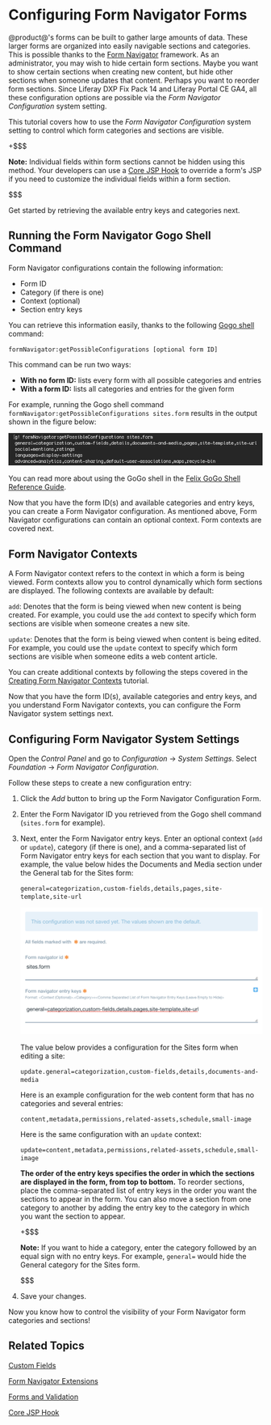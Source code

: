 # Configuring Form Navigator Forms [](id=configuring-form-navigator-forms)

@product@'s forms can be built to gather large amounts of data. These larger
forms are organized into easily navigable sections and categories. This is
possible thanks to the 
[Form Navigator](/participate/liferaypedia/-/wiki/Main/Form+Navigator) 
framework. As an administrator, you may wish to hide certain form sections. 
Maybe you want to show certain sections when creating new content, but hide 
other sections when someone updates that content. Perhaps you want to reorder 
form sections. Since Liferay DXP Fix Pack 14 and Liferay Portal CE GA4, all 
these configuration options are possible via the *Form Navigator Configuration* 
system setting. 

This tutorial covers how to use the *Form Navigator Configuration* system 
setting to control which form categories and sections are visible.

+$$$

**Note:** Individual fields within form sections cannot be hidden using this
method. Your developers can use a 
[Core JSP Hook](/develop/reference/-/knowledge_base/7-0/core-jsp-hook) 
to override a form's JSP if you need to customize the individual fields within a
form section. 

$$$
 
Get started by retrieving the available entry keys and categories next. 

## Running the Form Navigator Gogo Shell Command [](id=running-the-form-navigator-gogo-shell-command)

Form Navigator configurations contain the following information:

- Form ID
- Category (if there is one)
- Context (optional) 
- Section entry keys

You can retrieve this information easily, thanks to the following 
[Gogo shell](/develop/reference/-/knowledge_base/7-0/using-the-felix-gogo-shell) 
command: 

    formNavigator:getPossibleConfigurations [optional form ID]
 
This command can be run two ways:

- **With no form ID:** lists every form with all possible categories and entries
- **With a form ID:** lists all categories and entries for the given form

For example, running the Gogo shell command 
`formNavigator:getPossibleConfigurations sites.form` results in the  output 
shown in the figure below:

![Figure 1: You can use the formNavigator GoGo shell command to retrieve the available categories and entries for forms.](../../images/form-navigator-gogo-shell.png)

You can read more about using the GoGo shell in the 
[Felix GoGo Shell Reference Guide](/develop/reference/-/knowledge_base/7-0/using-the-felix-gogo-shell).

Now that you have the form ID(s) and available categories and entry keys, you 
can create a Form Navigator configuration. As mentioned above, Form Navigator 
configurations can contain an optional context. Form contexts are covered next. 

## Form Navigator Contexts [](id=form-navigator-contexts)

A Form Navigator context refers to the context in which a form is being viewed.
Form contexts allow you to control dynamically which form sections are displayed. 
The following contexts are available by default:

`add`: Denotes that the form is being viewed when new content is being created. 
For example, you could use the `add` context to specify which form sections are 
visible when someone creates a new site.

`update`: Denotes that the form is being viewed when content is being edited. 
For example, you could use the `update` context to specify which form sections 
are visible when someone edits a web content article.

You can create additional contexts by following the steps covered 
in the [Creating Form Navigator Contexts](/develop/tutorials/-/knowledge_base/7-0/creating-form-navigator-contexts) 
tutorial.

Now that you have the form ID(s), available categories and entry keys, and 
you understand Form Navigator contexts, you can configure the Form Navigator
system settings next. 

## Configuring Form Navigator System Settings [](id=configuring-form-navigator-system-settings)

Open the *Control Panel* and go to *Configuration* &rarr; *System Settings*.
Select *Foundation* &rarr; *Form Navigator Configuration*.

Follow these steps to create a new configuration entry: 

1.  Click the *Add* button to bring up the Form Navigator Configuration Form.
 
2.  Enter the Form Navigator ID you retrieved from the Gogo shell command 
    (`sites.form` for example).

3.  Next, enter the Form Navigator entry keys. Enter an optional context 
    (`add` or `update`), category (if there is one), and a comma-separated list 
    of Form Navigator entry keys for each section that you want to display. For 
    example, the value below hides the Documents and Media section under the 
    General tab for the Sites form:
    
        general=categorization,custom-fields,details,pages,site-template,site-url
 
    ![Figure 2: You can hide form categories and sections using the Form Navigator Configuration system setting.](../../images/form-navigator-configuration.png)
 
    The value below provides a configuration for the Sites form when editing a 
    site:
    
        update.general=categorization,custom-fields,details,documents-and-media
    
    Here is an example configuration for the web content form that has no 
    categories and several entries:
    
        content,metadata,permissions,related-assets,schedule,small-image

    Here is the same configuration with an `update` context:

        update=content,metadata,permissions,related-assets,schedule,small-image    
 
    **The order of the entry keys specifies the order in which the sections are 
    displayed in the form, from top to bottom.** To reorder sections, place the 
    comma-separated list of entry keys in the order you want the sections to 
    appear in the form. You can also move a section from one category to another 
    by adding the entry key to the category in which you want the section to 
    appear. 
  
    +$$$
 
    **Note:** If you want to hide a category, enter the category followed by an 
    equal sign with no entry keys. For example, `general=` would hide the 
    General category for the Sites form.
    
    $$$

4.  Save your changes.

Now you know how to control the visibility of your Form Navigator form 
categories and sections!

## Related Topics [](id=related-topics)

[Custom Fields](/discover/portal/-/knowledge_base/7-0/custom-fields)

[Form Navigator Extensions](/develop/tutorials/-/knowledge_base/7-0/form-navigator)

[Forms and Validation](/develop/tutorials/-/knowledge_base/7-0/forms-and-validation)

[Core JSP Hook](/develop/reference/-/knowledge_base/7-0/core-jsp-hook)
